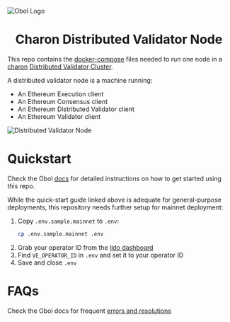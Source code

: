 ![Obol Logo](https://obol.tech/obolnetwork.png)

<h1 align="center">Charon Distributed Validator Node</h1>

This repo contains the [docker-compose](https://docs.docker.com/compose/) files needed to run one node in a [charon](https://github.com/ObolNetwork/charon) [Distributed Validator Cluster](https://docs.obol.tech/docs/int/key-concepts#distributed-validator-cluster).

A distributed validator node is a machine running:

- An Ethereum Execution client
- An Ethereum Consensus client
- An Ethereum Distributed Validator client
- An Ethereum Validator client

![Distributed Validator Node](DVNode.png)

# Quickstart

Check the Obol [docs](https://docs.obol.tech/docs/int/quickstart) for detailed instructions on how to get started using this repo.

While the quick-start guide linked above is adequate for general-purpose deployments, this repository needs further setup for mainnet deployment:

1. Copy `.env.sample.mainnet` to `.env`:
    ```sh
    cp .env.sample.mainnet .env
    ```
2. Grab your operator ID from the [lido dashboard](https://operators.lido.fi/)
3. Find `VE_OPERATOR_ID` in `.env` and set it to your operator ID
4. Save and close `.env`

# FAQs

Check the Obol docs for frequent [errors and resolutions](https://docs.obol.tech/docs/int/faq/errors)
